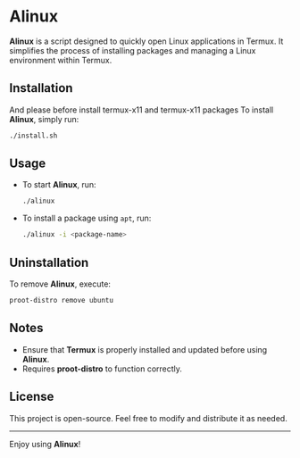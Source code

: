 # Alinux

**Alinux** is a script designed to quickly open Linux applications in Termux. It simplifies the process of installing packages and managing a Linux environment within Termux.

## Installation

And please before install termux-x11 and termux-x11 packages
To install **Alinux**, simply run:

```sh
./install.sh
```

## Usage

- To start **Alinux**, run:
  ```sh
  ./alinux
  ```
- To install a package using `apt`, run:
  ```sh
  ./alinux -i <package-name>
  ```

## Uninstallation

To remove **Alinux**, execute:

```sh
proot-distro remove ubuntu
```

## Notes

- Ensure that **Termux** is properly installed and updated before using **Alinux**.
- Requires **proot-distro** to function correctly.

## License

This project is open-source. Feel free to modify and distribute it as needed.

---

Enjoy using **Alinux**!

